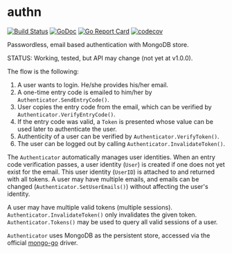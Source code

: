 # authn

[![Build Status](https://travis-ci.org/icza/authn.svg?branch=master)](https://travis-ci.org/icza/authn)
[![GoDoc](https://godoc.org/github.com/icza/authn?status.svg)](https://godoc.org/github.com/icza/authn)
[![Go Report Card](https://goreportcard.com/badge/github.com/icza/authn)](https://goreportcard.com/report/github.com/icza/authn)
[![codecov](https://codecov.io/gh/icza/authn/branch/master/graph/badge.svg)](https://codecov.io/gh/icza/authn)

Passwordless, email based authentication with MongoDB store.

STATUS: Working, tested, but API may change (not yet at v1.0.0).

The flow is the following:

  1. A user wants to login. He/she provides his/her email.
  2. A one-time entry code is emailed to him/her by `Authenticator.SendEntryCode()`.
  3. User copies the entry code from the email, which can be verified by `Authenticator.VerifyEntryCode()`.
  4. If the entry code was valid, a `Token` is presented whose value can be used
     later to authenticate the user.
  5. Authenticity of a user can be verified by `Authenticator.VerifyToken()`.
  6. The user can be logged out by calling `Authenticator.InvalidateToken()`.

The `Authenticator` automatically manages user identities. When an entry code verification
passes, a user identity (`User`) is created if one does not yet exist for the email.
This user identity (`UserID`) is attached to and returned with all tokens.
A user may have multiple emails, and emails can be changed
(`Authenticator.SetUserEmails()`) without affecting the user's identity.

A user may have multiple valid tokens (multiple sessions).
`Authenticator.InvalidateToken()` only invalidates the given token.
`Authenticator.Tokens()` may be used to query all valid sessions of a user.

`Authenticator` uses MongoDB as the persistent store, accessed via the official
[mongo-go](https://github.com/mongodb/mongo-go-driver) driver.
